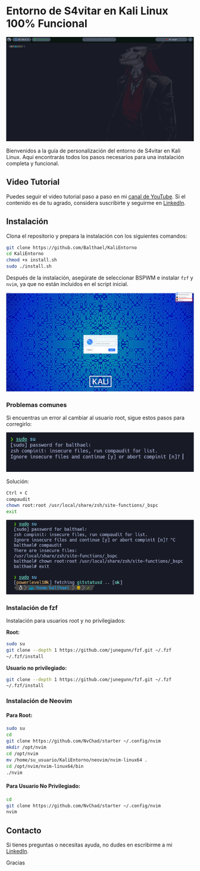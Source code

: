 
# Entorno de S4vitar en Kali Linux 100% Funcional

![Entorno S4vitar](images/01.png)

Bienvenidos a la guía de personalización del entorno de S4vitar en Kali Linux. Aquí encontrarás todos los pasos necesarios para una instalación completa y funcional.

## Video Tutorial

Puedes seguir el video tutorial paso a paso en mi [canal de YouTube](https://youtu.be/YUgXB2IZtcQ). Si el contenido es de tu agrado, considera suscribirte y seguirme en [LinkedIn](https://www.linkedin.com/in/johnosoriob/).

## Instalación

Clona el repositorio y prepara la instalación con los siguientes comandos:

```bash
git clone https://github.com/Balthael/KaliEntorno
cd KaliEntorno
chmod +x install.sh
sudo ./install.sh
```

Después de la instalación, asegúrate de seleccionar BSPWM e instalar `fzf` y `nvim`, ya que no están incluidos en el script inicial.

 ![bspwm](images/02.png)

### Problemas comunes

Si encuentras un error al cambiar al usuario root, sigue estos pasos para corregirlo:

![Error root](images/03.png)

Solución:

```bash
Ctrl + C
compaudit
chown root:root /usr/local/share/zsh/site-functions/_bspc
exit
```

![Solución error](images/04.png)

### Instalación de fzf

Instalación para usuarios root y no privilegiados:

**Root:**

```bash
sudo su
git clone --depth 1 https://github.com/junegunn/fzf.git ~/.fzf
~/.fzf/install
```

**Usuario no privilegiado:**

```bash
git clone --depth 1 https://github.com/junegunn/fzf.git ~/.fzf
~/.fzf/install
```

### Instalación de Neovim

#### Para Root:

```bash
sudo su
cd
git clone https://github.com/NvChad/starter ~/.config/nvim
mkdir /opt/nvim
cd /opt/nvim
mv /home/su_usuario/KaliEntorno/neovim/nvim-linux64 .
cd /opt/nvim/nvim-linux64/bin
./nvim
```

#### Para Usuario No Privilegiado:

```bash
cd
git clone https://github.com/NvChad/starter ~/.config/nvim
nvim
```

## Contacto

Si tienes preguntas o necesitas ayuda, no dudes en escribirme a mi [LinkedIn](https://www.linkedin.com/in/johnosoriob/).

Gracias

